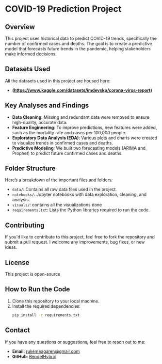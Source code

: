 # COVID-19 Prediction Project

## Overview
This project uses historical data to predict COVID-19 trends, specifically the number of confirmed cases and deaths. The goal is to create a predictive model that forecasts future trends in the pandemic, helping stakeholders make informed decisions.

## Datasets Used
All the datasets used in this project are housed here:
- **(https://www.kaggle.com/datasets/imdevskp/corona-virus-report)**

## Key Analyses and Findings
- **Data Cleaning**: Missing and redundant data were removed to ensure high-quality, accurate data.
- **Feature Engineering**: To improve predictions, new features were added, such as the mortality rate and cases per 100,000 people.
- **Exploratory Data Analysis (EDA)**: Various plots and charts were created to visualize trends in confirmed cases and deaths.
- **Predictive Modeling**: We built two forecasting models (ARIMA and Prophet) to predict future confirmed cases and deaths.

## Folder Structure
Here’s a breakdown of the important files and folders:
- `data/`: Contains all raw data files used in the project.
- `notebooks/`: Jupyter notebooks with data exploration, cleaning, and analysis.
- `visuals/`: contains all the visualizations done
- `requirements.txt`: Lists the Python libraries required to run the code.

## Contributing
If you'd like to contribute to this project, feel free to fork the repository and submit a pull request. I welcome any improvements, bug fixes, or new ideas.

## License
This project is open-source

## How to Run the Code
1. Clone this repository to your local machine.
2. Install the required dependencies:
   ```bash
   pip install -r requirements.txt

## Contact
If you have any questions or suggestions, feel free to reach out to me:
- **Email**: rukemeagaren@gmail.com
- **GitHub**: [BendelHybrid](https://github.com/BendelHybrid)
```
